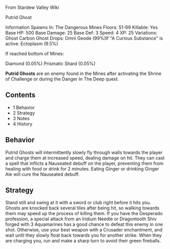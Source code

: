 From Stardew Valley Wiki

Putrid Ghost

Information Spawns In: The Dangerous Mines Floors: 51-69 Killable: Yes Base HP: 500 Base Damage: 25 Base Def: 3 Speed: 4 XP: 25 Variations: Ghost Carbon Ghost Drops: Omni Geode (99%)If "A Curious Substance" is active: Ectoplasm (9.5%)

If reached bottom of Mines:

Diamond (0.05%) Prismatic Shard (0.05%)

**Putrid Ghosts** are an enemy found in the Mines after activating the Shrine of Challenge or during the Danger In The Deep quest.

## Contents

- 1 Behavior
- 2 Strategy
- 3 Notes
- 4 History

## Behavior

Putrid Ghosts will intermittently slowly fly through walls towards the player and charge them at increased speed, dealing damage on hit. They can cast a spell that inflicts a Nauseated debuff on the player, preventing them from healing with food or drink for 2 minutes. Eating Ginger or drinking Ginger Ale will cure the Nauseated debuff.

## Strategy

Stand still and swing at it with a sword or club right before it hits you. Ghosts are knocked back several tiles after being hit, so walking towards them may speed up the process of killing them. If you have the Desperado profession, a special attack from an Iridium Needle or Dragontooth Shiv forged with 3 Aquamarines has a good chance to defeat this enemy in one shot. Otherwise, use your best weapon with a Crusader enchantment, and wait until they slowly float back towards you for another strike. When they are charging you, run and make a sharp turn to avoid their green fireballs.